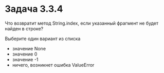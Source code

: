 # Задача 3.3.4

Что возвратит метод String.index, если указанный фрагмент не будет найден в строке?

Выберите один вариант из списка

- значение None
- значение 0
- значение -1
- ничего, возникнет ошибка ValueError
